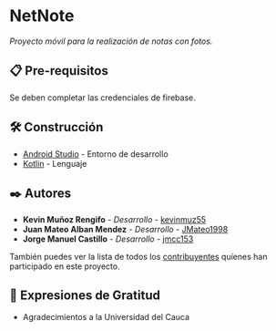 # NetNote
_Proyecto móvil para la realización de notas con fotos._

## 📋 Pre-requisitos

Se deben completar las credenciales de firebase.

## 🛠️ Construcción

* [Android Studio](https://developer.android.com/studio) - Entorno de desarrollo
* [Kotlin](https://kotlinlang.org/) - Lenguaje

## ✒️ Autores

* **Kevin Muñoz Rengifo** - *Desarrollo* - [kevinmuz55](https://github.com/kevinmuz55)
* **Juan Mateo Alban Mendez** - *Desarrollo* - [JMateo1998](https://github.com/JMateo1998)
* **Jorge Manuel Castillo** - *Desarrollo* - [jmcc153](https://github.com/jmcc153)

También puedes ver la lista de todos los [contribuyentes](https://github.com/kevinmuz55/NetNote/contributors) quíenes han participado en este proyecto. 

## 🎁 Expresiones de Gratitud

* Agradecimientos a la Universidad del Cauca

